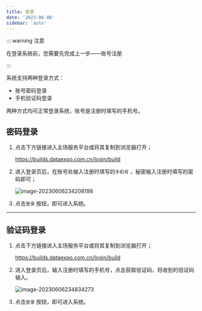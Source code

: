 ```yaml
---
title: 登录
date: '2023-06-06'
sidebar: 'auto'
---
```


::: warning 注意

在登录系统前，您需要先完成上一步——账号注册

:::

系统支持两种登录方式：

- 账号密码登录
- 手机验证码登录

两种方式均可正常登录系统，账号是注册时填写的手机号。

## 密码登录

1. 点击下方链接进入主场服务平台或将其复制到浏览器打开；

   https://builds.dataexpo.com.cn/login/build

2. 进入登录页后，在账号处输入注册时填写的`手机号` ，秘密输入注册时填写的密码即可；

   ![image-20230606234208198](https://test-md.obs.cn-south-1.myhuaweicloud.com/img/apple/202306062342231.png)

3. 点击`登录` 按钮，即可进入系统。

---

## 验证码登录

1. 点击下方链接进入主场服务平台或将其复制到浏览器打开；

   https://builds.dataexpo.com.cn/login/build

2. 进入登录页后，输入注册时填写的手机号，点击获取验证码，将收到的验证码输入。

   ![image-20230606234834273](https://test-md.obs.cn-south-1.myhuaweicloud.com/img/apple/202306062348319.png)

3. 点击`登录` 按钮，即可进入系统。